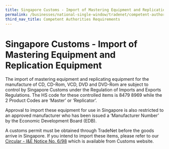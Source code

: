 ```yaml
---
title: Singapore Customs - Import of Mastering Equipment and Replication Equipment
permalink: /businesses/national-single-window/tradenet/competent-authorities-requirements/singapore-customs---import-of-mastering-equipment-and-replication-equipment/
third_nav_title: Competent Authorities Requirements
---
```

# Singapore Customs - Import of Mastering Equipment and Replication Equipment

The import of mastering equipment and replicating equipment for the manufacture of CD, CD-Rom, VCD, DVD and DVD-Rom are subject to control by Singapore Customs under the Regulation of Imports and Exports Regulations. The HS code for these controlled items is 8479 8969 while the 2 Product Codes are ‘Master’ or ‘Replicator’.

Approval to import these equipment for use in Singapore is also restricted to an approved manufacturer who has been issued a ‘Manufacturer Number’ by the Economic Development Board (EDB).

A customs permit must be obtained through TradeNet before the goods arrive in Singapore. If you intend to import these items, please refer to our  [Circular - I&E Notice No. 6/98](/files/about-us/98699-ver-2.pdf) which is available from Customs website.
